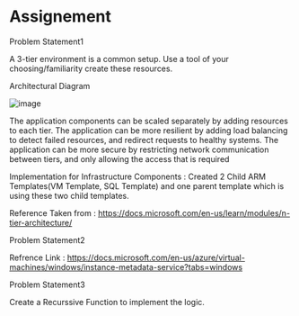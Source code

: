 # Assignement

Problem Statement1

A 3-tier environment is a common setup. Use a tool of your choosing/familiarity create these
resources.

Architectural Diagram

![image](https://user-images.githubusercontent.com/12889236/141610409-dd7287b7-bbcd-46b9-ac39-05e881309732.png)

The application components can be scaled separately by adding resources to each tier.
The application can be more resilient by adding load balancing to detect failed resources, and redirect requests to healthy systems.
The application can be more secure by restricting network communication between tiers, and only allowing the access that is required

Implementation for Infrastructure Components : Created 2 Child ARM Templates(VM Template, SQL Template) and one parent template which is using these two child templates.

Reference Taken from : https://docs.microsoft.com/en-us/learn/modules/n-tier-architecture/

Problem Statement2

Refrence Link : https://docs.microsoft.com/en-us/azure/virtual-machines/windows/instance-metadata-service?tabs=windows

Problem Statement3

Create a Recurssive Function to implement the logic.
